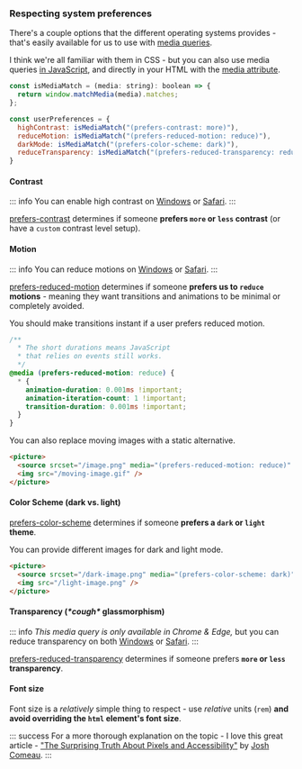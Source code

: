### Respecting system preferences

There's a couple options that the different operating systems provides - that's easily available for us to use with [media queries](https://developer.mozilla.org/en-US/docs/Web/CSS/@media).

I think we're all familiar with them in CSS - but you can also use media queries [in JavaScript](https://developer.mozilla.org/en-US/docs/Web/API/Window/matchMedia), and directly in your HTML with the [media attribute](https://www.w3schools.com/tags/att_a_media.asp).

```js
const isMediaMatch = (media: string): boolean => {
  return window.matchMedia(media).matches;
};

const userPreferences = {
  highContrast: isMediaMatch("(prefers-contrast: more)"),
  reduceMotion: isMediaMatch("(prefers-reduced-motion: reduce)"),
  darkMode: isMediaMatch("(prefers-color-scheme: dark)"),
  reduceTransparency: isMediaMatch("(prefers-reduced-transparency: reduce)"),
}
```

#### Contrast

::: info
You can enable high contrast on [Windows](https://support.microsoft.com/en-us/windows/turn-high-contrast-mode-on-or-off-in-windows-909e9d89-a0f9-a3a9-b993-7a6dcee85025) or [Safari](https://support.apple.com/lv-lv/guide/mac-help/unac089/mac).
:::

[prefers-contrast](https://developer.mozilla.org/en-US/docs/Web/CSS/@media/prefers-contrast) determines if someone **prefers `more` or `less` contrast** (or have a `custom` contrast level setup).

#### Motion

::: info
You can reduce motions on [Windows](https://support.microsoft.com/en-us/office/turn-off-office-animations-9ee5c4d2-d144-4fd2-b670-22cef9fa025a#:~:text=in%20Windows%2010-,Open%20the%20Ease%20of%20Access%20Center%20by%20pressing%20the%20Windows,Close%20the%20Settings%20window.) or [Safari](https://support.apple.com/en-gb/guide/mac-help/mchlc03f57a1/mac).
:::

[prefers-reduced-motion](https://developer.mozilla.org/en-US/docs/Web/CSS/@media/prefers-reduced-motion) determines if someone **prefers us to `reduce` motions** - meaning they want transitions and animations to be minimal or completely avoided.

You should make transitions instant if a user prefers reduced motion.

```css
/**
  * The short durations means JavaScript
  * that relies on events still works.
  */
@media (prefers-reduced-motion: reduce) {
  * {
    animation-duration: 0.001ms !important;
    animation-iteration-count: 1 !important;
    transition-duration: 0.001ms !important;
  }
}
```

You can also replace moving images with a static alternative.

```html
<picture>
  <source srcset="/image.png" media="(prefers-reduced-motion: reduce)" />
  <img src="/moving-image.gif" />
</picture>
```

#### Color Scheme (dark vs. light)

[prefers-color-scheme](https://developer.mozilla.org/en-US/docs/Web/CSS/@media/prefers-color-scheme) determines if someone **prefers a `dark` or `light` theme**.

You can provide different images for dark and light mode.

```html
<picture>
  <source srcset="/dark-image.png" media="(prefers-color-scheme: dark)" />
  <img src="/light-image.png" />
</picture>
```

#### Transparency (_\*cough\*_ glassmorphism)

::: info
_This media query is only available in Chrome & Edge,_ but you can reduce transparency on both [Windows](https://answers.microsoft.com/en-us/msteams/forum/all/transparency-effects/8a570bcf-e3c9-42cc-96e2-dcdc1a17d76e) or [Safari](https://support.apple.com/en-qa/guide/mac-help/unac089/mac).
:::

[prefers-reduced-transparency](https://developer.mozilla.org/en-US/docs/Web/CSS/@media/prefers-reduced-transparency) determines if someone prefers **`more` or `less` transparency**.

#### Font size

Font size is a _relatively_ simple thing to respect - use _relative_ units (`rem`) **and avoid overriding the `html` element's font size**.

::: success
For a more thorough explanation on the topic - I love this great article - ["The Surprising Truth About Pixels and Accessibility"](https://www.joshwcomeau.com/css/surprising-truth-about-pixels-and-accessibility/) by [Josh Comeau](https://www.joshwcomeau.com).
:::
